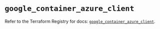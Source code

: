 # `google_container_azure_client`

Refer to the Terraform Registry for docs: [`google_container_azure_client`](https://registry.terraform.io/providers/hashicorp/google/5.45.2/docs/resources/container_azure_client).
